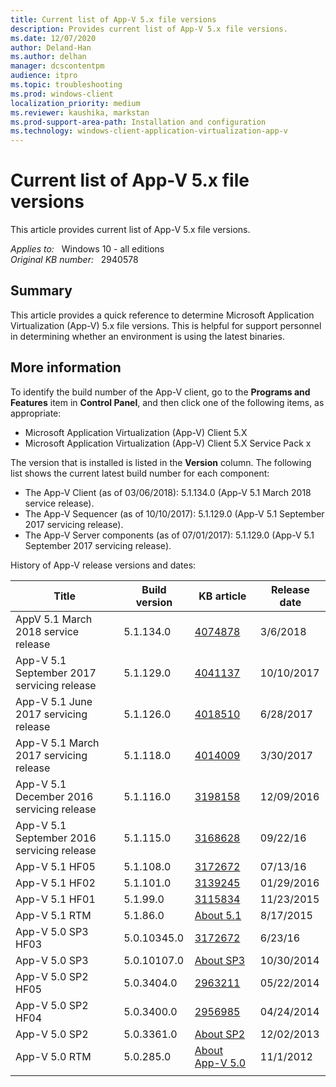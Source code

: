 ```yaml
---
title: Current list of App-V 5.x file versions
description: Provides current list of App-V 5.x file versions.
ms.date: 12/07/2020
author: Deland-Han
ms.author: delhan 
manager: dcscontentpm
audience: itpro
ms.topic: troubleshooting
ms.prod: windows-client
localization_priority: medium
ms.reviewer: kaushika, markstan
ms.prod-support-area-path: Installation and configuration
ms.technology: windows-client-application-virtualization-app-v
---
```

# Current list of App-V 5.x file versions

This article provides current list of App-V 5.x file versions.

_Applies to:_ &nbsp; Windows 10 - all editions  
_Original KB number:_ &nbsp; 2940578

## Summary

This article provides a quick reference to determine Microsoft Application Virtualization (App-V) 5.x file versions. This is helpful for support personnel in determining whether an environment is using the latest binaries.

## More information

To identify the build number of the App-V client, go to the **Programs and Features** item in **Control Panel**, and then click one of the following items, as appropriate:

- Microsoft Application Virtualization (App-V) Client 5.X
- Microsoft Application Virtualization (App-V) Client 5.X Service Pack x

The version that is installed is listed in the **Version** column. The following list shows the current latest build number for each component:

- The App-V Client (as of 03/06/2018): 5.1.134.0  (App-V 5.1 March 2018 service release).
- The App-V Sequencer (as of 10/10/2017): 5.1.129.0  (App-V 5.1 September 2017 servicing release).
- The App-V Server components (as of 07/01/2017): 5.1.129.0  (App-V 5.1 September 2017 servicing release).

History of App-V release versions and dates:

|Title|Build version|KB article|Release date|
|---|---|---|---|
|AppV 5.1 March 2018 service release|5.1.134.0| [4074878](https://support.microsoft.com/help/4074878/march-2018-servicing-release-for-microsoft-desktop-optimization-pack)|3/6/2018|
|App-V 5.1 September 2017 servicing release|5.1.129.0| [4041137](https://support.microsoft.com/help/4041137/september-2017-servicing-release-for-microsoft-desktop-optimization)|10/10/2017|
|App-V 5.1 June 2017 servicing release|5.1.126.0| [4018510](https://support.microsoft.com/help/4018510)|6/28/2017|
|App-V 5.1 March 2017 servicing release|5.1.118.0| [4014009](https://support.microsoft.com/help/4014009/march-2017-servicing-release-for-microsoft-desktop-optimization-pack)|3/30/2017|
|App-V 5.1 December 2016 servicing release|5.1.116.0| [3198158](https://support.microsoft.com/help/3198158)|12/09/2016|
|App-V 5.1 September 2016 servicing release|5.1.115.0| [3168628](https://support.microsoft.com/help/3168628)|09/22/16|
|App-V 5.1 HF05|5.1.108.0| [3172672](https://support.microsoft.com/help/3172672)|07/13/16|
|App-V 5.1 HF02|5.1.101.0| [3139245](https://support.microsoft.com/help/3139245)|01/29/2016|
|App-V 5.1 HF01|5.1.99.0| [3115834](https://support.microsoft.com/help/3115834)|11/23/2015|
|App-V 5.1 RTM|5.1.86.0| [About 5.1](/microsoft-desktop-optimization-pack/appv-v5/about-app-v-51)|8/17/2015|
|App-V 5.0 SP3 HF03|5.0.10345.0| [3172672](https://support.microsoft.com/help/3172672)|6/23/16|
|App-V 5.0 SP3|5.0.10107.0| [About SP3](/microsoft-desktop-optimization-pack/appv-v5/about-app-v-50-sp3)|10/30/2014|
|App-V 5.0 SP2 HF05|5.0.3404.0| [2963211](https://support.microsoft.com/help/2963211)|05/22/2014|
|App-V 5.0 SP2 HF04|5.0.3400.0| [2956985](https://support.microsoft.com/help/2956985)|04/24/2014|
|App-V 5.0 SP2|5.0.3361.0| [About SP2](/microsoft-desktop-optimization-pack/appv-v5/about-app-v-50-sp2)|12/02/2013|
|App-V 5.0 RTM|5.0.285.0| [About App-V 5.0](/microsoft-desktop-optimization-pack/appv-v5/about-app-v-50)|11/1/2012|
|||||
